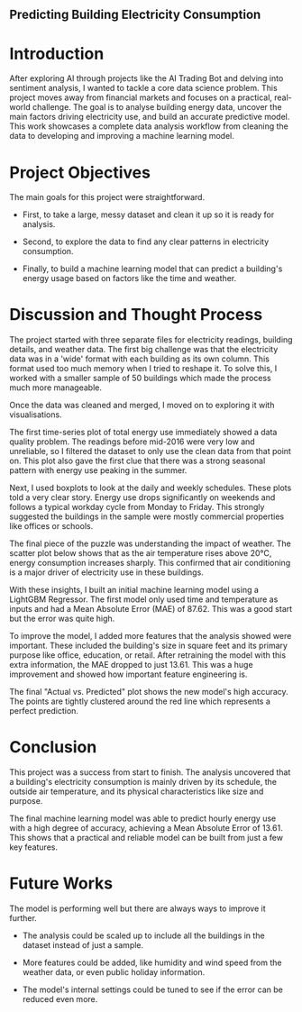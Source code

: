 ## Predicting Building Electricity Consumption
# Introduction
After exploring AI through projects like the AI Trading Bot and delving into sentiment analysis, I wanted to tackle a core data science problem. This project moves away from financial markets and focuses on a practical, real-world challenge. The goal is to analyse building energy data, uncover the main factors driving electricity use, and build an accurate predictive model. This work showcases a complete data analysis workflow from cleaning the data to developing and improving a machine learning model.

# Project Objectives
The main goals for this project were straightforward.

* First, to take a large, messy dataset and clean it up so it is ready for analysis.

* Second, to explore the data to find any clear patterns in electricity consumption.

* Finally, to build a machine learning model that can predict a building's energy usage based on factors like the time and weather.

# Discussion and Thought Process
The project started with three separate files for electricity readings, building details, and weather data. The first big challenge was that the electricity data was in a 'wide' format with each building as its own column. This format used too much memory when I tried to reshape it. To solve this, I worked with a smaller sample of 50 buildings which made the process much more manageable.

Once the data was cleaned and merged, I moved on to exploring it with visualisations.

The first time-series plot of total energy use immediately showed a data quality problem. The readings before mid-2016 were very low and unreliable, so I filtered the dataset to only use the clean data from that point on. This plot also gave the first clue that there was a strong seasonal pattern with energy use peaking in the summer.

Next, I used boxplots to look at the daily and weekly schedules. These plots told a very clear story. Energy use drops significantly on weekends and follows a typical workday cycle from Monday to Friday. This strongly suggested the buildings in the sample were mostly commercial properties like offices or schools.

The final piece of the puzzle was understanding the impact of weather. The scatter plot below shows that as the air temperature rises above 20°C, energy consumption increases sharply. This confirmed that air conditioning is a major driver of electricity use in these buildings.

With these insights, I built an initial machine learning model using a LightGBM Regressor. The first model only used time and temperature as inputs and had a Mean Absolute Error (MAE) of 87.62. This was a good start but the error was quite high.

To improve the model, I added more features that the analysis showed were important. These included the building's size in square feet and its primary purpose like office, education, or retail. After retraining the model with this extra information, the MAE dropped to just 13.61. This was a huge improvement and showed how important feature engineering is.

The final "Actual vs. Predicted" plot shows the new model's high accuracy. The points are tightly clustered around the red line which represents a perfect prediction.

# Conclusion
This project was a success from start to finish. The analysis uncovered that a building's electricity consumption is mainly driven by its schedule, the outside air temperature, and its physical characteristics like size and purpose.

The final machine learning model was able to predict hourly energy use with a high degree of accuracy, achieving a Mean Absolute Error of 13.61. This shows that a practical and reliable model can be built from just a few key features.

# Future Works
The model is performing well but there are always ways to improve it further.

* The analysis could be scaled up to include all the buildings in the dataset instead of just a sample.

* More features could be added, like humidity and wind speed from the weather data, or even public holiday information.

* The model's internal settings could be tuned to see if the error can be reduced even more.
